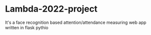 # Lambda-2022-project
It's a face recognition based attention/attendance measuring web app written in flask pythio

